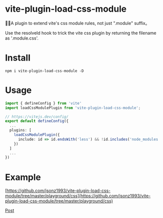 # vite-plugin-load-css-module

💂‍♂️A plugin to extend vite's css module rules, not just ".module" suffix。

Use the resolveId hook to trick the vite css plugin by returning the filename as '.module.css'.

# Install

```
npm i vite-plugin-load-css-module -D
```

# Usage

```typescript
import { defineConfig } from 'vite'
import loadCssModulePlugin from 'vite-plugin-load-css-module';

// https://vitejs.dev/config/
export default defineConfig({
  ...
  plugins: [
    loadCssModulePlugin({
      include: id => id.endsWith('less') && !id.includes('node_modules'),
    })
  ]
  ...
})
```

# Example

[https://github.com/jsonz1993/vite-plugin-load-css-module/tree/master/playground/css](https://github.com/jsonz1993/vite-plugin-load-css-module/tree/master/playground/css)

[Post](https://github.com/jsonz1993/blog/issues/38)
